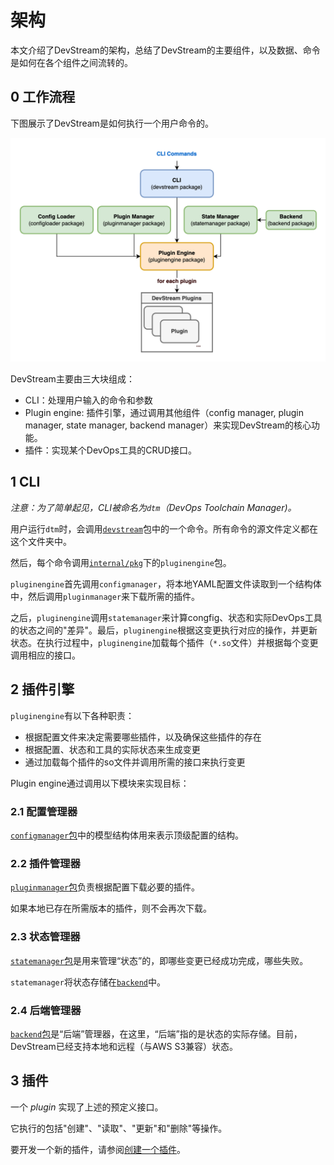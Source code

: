 # 架构

本文介绍了DevStream的架构，总结了DevStream的主要组件，以及数据、命令是如何在各个组件之间流转的。

## 0 工作流程

下图展示了DevStream是如何执行一个用户命令的。

![DevStream架构图](../../images/architecture-overview.png)

DevStream主要由三大块组成：

- CLI：处理用户输入的命令和参数
- Plugin engine: 插件引擎，通过调用其他组件（config manager, plugin manager, state manager, backend manager）来实现DevStream的核心功能。
- 插件：实现某个DevOps工具的CRUD接口。

## 1 CLI

_注意：为了简单起见，CLI被命名为`dtm`（DevOps Toolchain Manager)。_

用户运行`dtm`时，会调用[`devstream`](https://github.com/devstream-io/devstream/tree/main/cmd/devstream)包中的一个命令。所有命令的源文件定义都在这个文件夹中。

然后，每个命令调用[`internal/pkg`](https://github.com/devstream-io/devstream/tree/main/internal/pkg/pluginengine)下的`pluginengine`包。

`pluginengine`首先调用`configmanager`，将本地YAML配置文件读取到一个结构体中，然后调用`pluginmanager`来下载所需的插件。

之后，`pluginengine`调用`statemanager`来计算congfig、状态和实际DevOps工具的状态之间的"差异"。最后，`pluginengine`根据这变更执行对应的操作，并更新状态。在执行过程中，`pluginengine`加载每个插件（`*.so`文件）并根据每个变更调用相应的接口。

## 2 插件引擎

`pluginengine`有以下各种职责：

- 根据配置文件来决定需要哪些插件，以及确保这些插件的存在
- 根据配置、状态和工具的实际状态来生成变更
- 通过加载每个插件的so文件并调用所需的接口来执行变更

Plugin engine通过调用以下模块来实现目标：

### 2.1 配置管理器

[`configmanager`包](https://github.com/devstream-io/devstream/blob/main/internal/pkg/configmanager/configmanager.go#L23)中的模型结构体用来表示顶级配置的结构。

### 2.2 插件管理器

[`pluginmanager`包](https://github.com/devstream-io/devstream/blob/main/internal/pkg/pluginmanager/manager.go)负责根据配置下载必要的插件。

如果本地已存在所需版本的插件，则不会再次下载。

### 2.3 状态管理器

[`statemanager`包](https://github.com/devstream-io/devstream/blob/main/internal/pkg/statemanager/manager.go)是用来管理“状态”的，即哪些变更已经成功完成，哪些失败。

`statemanager`将状态存储在[`backend`](https://github.com/devstream-io/devstream/blob/main/internal/pkg/backend/backend.go)中。

### 2.4 后端管理器

[`backend`包](https://github.com/devstream-io/devstream/tree/main/internal/pkg/backend)是“后端”管理器，在这里，“后端”指的是状态的实际存储。目前，DevStream已经支持本地和远程（与AWS S3兼容）状态。

## 3 插件

一个 _plugin_ 实现了上述的预定义接口。

它执行的包括"创建"、"读取"、"更新"和"删除"等操作。

要开发一个新的插件，请参阅[创建一个插件](../dev/creating-a-plugin.zh.md)。
